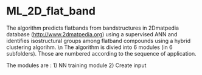# ML_2D_flat_band
The algorithm predicts flatbands from bandstructures in 2Dmatpedia database (http://www.2dmatpedia.org) using a supervised ANN and identifies isostructural groups among flatband compounds using a hybrid clustering algorihm. \n
The algorithm is divied into 6 modules (in 6 subfolders). Those are numbered according to the sequence of application.

The modules are : 1) NN training module 2) Create input
